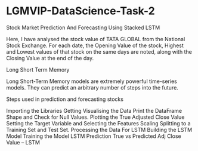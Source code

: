 # LGMVIP-DataScience-Task-2
Stock Market Prediction And Forecasting Using Stacked LSTM

Here, I have analysed the stock value of TATA GLOBAL from the National Stock Exchange. For each date, the Opening Value of the stock, Highest and Lowest values of that stock on the same days are noted, along with the Closing Value at the end of the day.

Long Short Term Memory

Long Short-Term Memory models are extremely powerful time-series models. They can predict an arbitrary number of steps into the future.

Steps used in prediction and forecasting stocks

Importing the Libraries
Getting Visualising the Data
Print the DataFrame Shape and Check for Null Values.
Plotting the True Adjusted Close Value
Setting the Target Variable and Selecting the Features
Scaling
Splitting to a Training Set and Test Set.
Processing the Data For LSTM
Building the LSTM Model
Training the Model
LSTM Prediction
True vs Predicted Adj Close Value – LSTM
